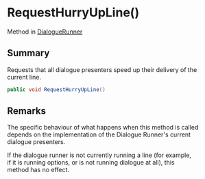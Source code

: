 # RequestHurryUpLine()

Method in [DialogueRunner](yarn.unity.dialoguerunner.md)

## Summary

Requests that all dialogue presenters speed up their delivery of the\
current line.

```csharp
public void RequestHurryUpLine()
```

## Remarks

The specific behaviour of what happens when this method is called\
depends on the implementation of the Dialogue Runner's current\
dialogue presenters.

If the dialogue runner is not currently running a line (for example,\
if it is running options, or is not running dialogue at all), this\
method has no effect.
